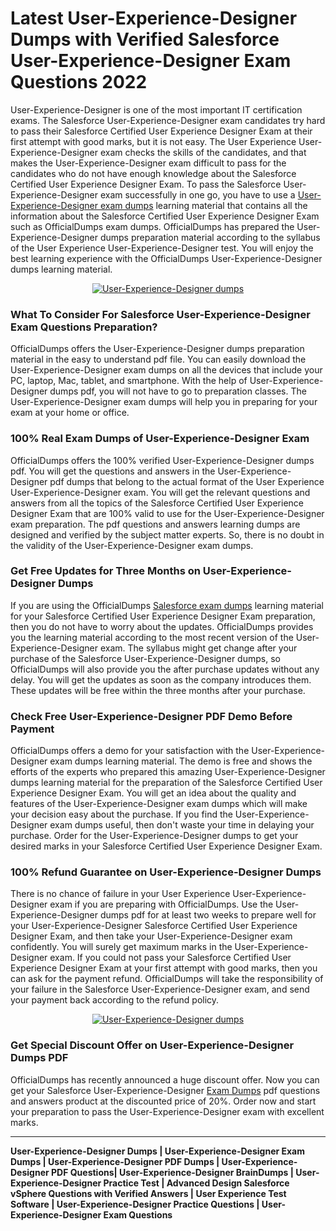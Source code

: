 <h1><strong>Latest User-Experience-Designer Dumps with Verified Salesforce User-Experience-Designer Exam Questions 2022</strong></h1>

<p>User-Experience-Designer is one of the most important IT certification exams. The Salesforce User-Experience-Designer exam candidates try hard to pass their Salesforce Certified User Experience Designer Exam at their first attempt with good marks, but it is not easy. The User Experience User-Experience-Designer exam checks the skills of the candidates, and that makes the User-Experience-Designer exam difficult to pass for the candidates who do not have enough knowledge about the Salesforce Certified User Experience Designer Exam. To pass the Salesforce User-Experience-Designer exam successfully in one go, you have to use a <a href="https://officialdumps.com/updated/salesforce/user-experience-designer-exam-dumps/">User-Experience-Designer exam dumps</a> learning material that contains all the information about the Salesforce Certified User Experience Designer Exam such as OfficialDumps exam dumps. OfficialDumps has prepared the User-Experience-Designer dumps preparation material according to the syllabus of the User Experience User-Experience-Designer test. You will enjoy the best learning experience with the OfficialDumps User-Experience-Designer dumps learning material.</p>

<center><a href="https://officialdumps.com/updated/salesforce/user-experience-designer-exam-dumps/" rel="nofollow"><img alt="User-Experience-Designer dumps" src="https://i.imgur.com/0PJTqnX.jpg"></a></center>

<h3><strong>What To Consider For Salesforce User-Experience-Designer Exam Questions Preparation?</strong></h3>

<p>OfficialDumps offers the User-Experience-Designer dumps preparation material in the easy to understand pdf file. You can easily download the User-Experience-Designer exam dumps on all the devices that include your PC, laptop, Mac, tablet, and smartphone. With the help of User-Experience-Designer dumps pdf, you will not have to go to preparation classes. The User-Experience-Designer exam dumps will help you in preparing for your exam at your home or office.</p>

<h3><strong>100% Real Exam Dumps of User-Experience-Designer Exam</strong></h3>

<p>OfficialDumps offers the 100% verified User-Experience-Designer dumps pdf. You will get the questions and answers in the User-Experience-Designer pdf dumps that belong to the actual format of the User Experience User-Experience-Designer exam. You will get the relevant questions and answers from all the topics of the Salesforce Certified User Experience Designer Exam that are 100% valid to use for the User-Experience-Designer exam preparation. The pdf questions and answers learning dumps are designed and verified by the subject matter experts. So, there is no doubt in the validity of the User-Experience-Designer exam dumps.</p>

<h3><strong>Get Free Updates for Three Months on User-Experience-Designer Dumps</strong></h3>

<p>If you are using the OfficialDumps <a href="https://officialdumps.com/product-category/salesforce">Salesforce exam dumps</a> learning material for your Salesforce Certified User Experience Designer Exam preparation, then you do not have to worry about the updates. OfficialDumps provides you the learning material according to the most recent version of the User-Experience-Designer exam. The syllabus might get change after your purchase of the Salesforce User-Experience-Designer dumps, so OfficialDumps will also provide you the after purchase updates without any delay. You will get the updates as soon as the company introduces them. These updates will be free within the three months after your purchase.</p>

<h3><strong>Check Free User-Experience-Designer PDF Demo Before Payment</strong></h3>

<p>OfficialDumps offers a demo for your satisfaction with the User-Experience-Designer exam dumps learning material. The demo is free and shows the efforts of the experts who prepared this amazing User-Experience-Designer dumps learning material for the preparation of the Salesforce Certified User Experience Designer Exam. You will get an idea about the quality and features of the User-Experience-Designer exam dumps which will make your decision easy about the purchase. If you find the User-Experience-Designer exam dumps useful, then don't waste your time in delaying your purchase. Order for the User-Experience-Designer dumps to get your desired marks in your Salesforce Certified User Experience Designer Exam.</p>

<h3><strong>100% Refund Guarantee on User-Experience-Designer Dumps</strong></h3>

<p>There is no chance of failure in your User Experience User-Experience-Designer exam if you are preparing with OfficialDumps. Use the User-Experience-Designer dumps pdf for at least two weeks to prepare well for your User-Experience-Designer Salesforce Certified User Experience Designer Exam, and then take your User-Experience-Designer exam confidently. You will surely get maximum marks in the User-Experience-Designer exam. If you could not pass your Salesforce Certified User Experience Designer Exam at your first attempt with good marks, then you can ask for the payment refund. OfficialDumps will take the responsibility of your failure in the Salesforce User-Experience-Designer exam, and send your payment back according to the refund policy.</p>

<center><a href="https://officialdumps.com/updated/salesforce/user-experience-designer-exam-dumps/" rel="nofollow"><img alt="User-Experience-Designer dumps" src="https://i.imgur.com/VmTubLx.jpg"></a></center>

<h3><strong>Get Special Discount Offer on User-Experience-Designer Dumps PDF</strong></h3>

<p>OfficialDumps has recently announced a huge discount offer. Now you can get your Salesforce User-Experience-Designer <a href="https://officialdumps.com/">Exam Dumps</a> pdf questions and answers product at the discounted price of 20%. Order now and start your preparation to pass the User-Experience-Designer exam with excellent marks.</p>

<hr><p><strong>User-Experience-Designer Dumps | User-Experience-Designer Exam Dumps | User-Experience-Designer PDF Dumps | User-Experience-Designer PDF Questions| User-Experience-Designer BrainDumps | User-Experience-Designer Practice Test | Advanced Design Salesforce vSphere Questions with Verified Answers | User Experience Test Software | User-Experience-Designer Practice Questions | User-Experience-Designer Exam Questions</strong></p>
